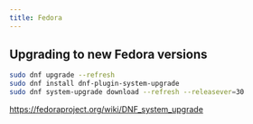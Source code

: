 ```yaml
---
title: Fedora
---
```


## Upgrading to new Fedora versions

```bash
sudo dnf upgrade --refresh
sudo dnf install dnf-plugin-system-upgrade
sudo dnf system-upgrade download --refresh --releasever=30
```

https://fedoraproject.org/wiki/DNF_system_upgrade
